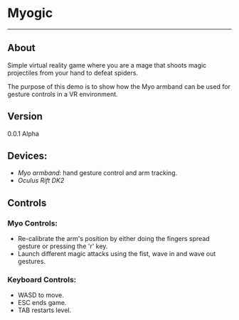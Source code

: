 # Myogic
------
## About
Simple virtual reality game where you are a mage that shoots magic projectiles from your hand to defeat spiders.

The purpose of this demo is to show how the Myo armband can be used for gesture controls in a VR environment.

## Version
0.0.1 Alpha



## Devices:
- *Myo armband*: hand gesture control and arm tracking.
- *Oculus Rift DK2*

## Controls

### Myo Controls:
- Re-calibrate the arm's position by either doing the fingers spread gesture or pressing the 'r' key.
- Launch different magic attacks using the fist, wave in and wave out gestures.

### Keyboard Controls:
- WASD to move.
- ESC ends game.
- TAB restarts level.